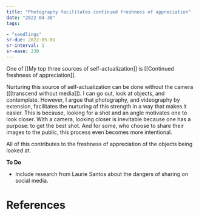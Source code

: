 ```yaml
---
title: "Photography facilitates continued freshness of appreciation"
date: "2022-04-30"
tags:

- "seedlings"
sr-due: 2022-05-01
sr-interval: 1
sr-ease: 230
---
```


One of [[My top three sources of self-actualization]] is [[Continued freshness of appreciation]].

Nurturing this source of self-actualization can be done without the camera ([[transcend without media]]). I can go out, look at objects, and contemplate. However, I argue that photography, and videography by extension, facilitates the nurturing of this strength in a way that makes it easier. This is because, looking for a shot and an angle motivates one to look closer. With a camera, looking closer is inevitable because one has a purpose: to get the best shot. And for some, who choose to share their images to the public, this process even becomes more intentional.

All of this contributes to the freshness of appreciation of the objects being looked at.

**To Do**
- Include research from Laurie Santos about the dangers of sharing on social media.

# References
